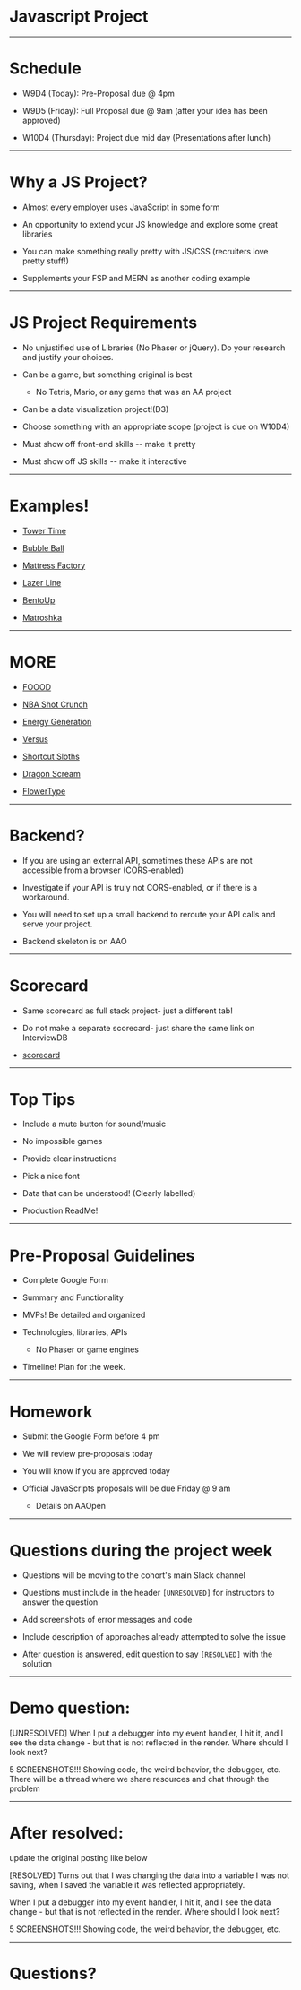 
# Javascript Project

---

# Schedule

* W9D4 (Today): Pre-Proposal due @ 4pm

* W9D5 (Friday): Full Proposal due @ 9am (after your idea has been approved)

* W10D4 (Thursday): Project due mid day (Presentations after lunch)

---

# Why a JS Project?

* Almost every employer uses JavaScript in some form

* An opportunity to extend your JS knowledge and explore some great libraries

* You can make something really pretty with JS/CSS (recruiters love pretty stuff!)

* Supplements your FSP and MERN as another coding example


---

# JS Project Requirements

* No unjustified use of Libraries (No Phaser or jQuery). Do your research and justify your choices. 

* Can be a game, but something original is best 
	* No Tetris, Mario, or any game that was an AA project 

* Can be a data visualization project!(D3)

* Choose something with an appropriate scope (project is due on W10D4)

* Must show off front-end skills -- make it pretty

* Must show off JS skills -- make it interactive



---

# Examples!

* [Tower Time](https://towertime.herokuapp.com/)

* [Bubble Ball](https://amendoza514.github.io/) 

* [Mattress Factory](https://samblyon.github.io/mattressFactory/)

* [Lazer Line](https://mpompili.github.io/lazerline/) 

* [BentoUp](https://tiffythinhdang.github.io/bentoUp/dist/) 

* [Matroshka](https://ashotovich1990.github.io/matroshka/)

---

# MORE


* [FOOOD](http://ezekielp.com/nutrition_facts_scroller/#anchor-0)

* [NBA Shot Crunch](https://nba-shot-crunch.herokuapp.com/)

* [Energy Generation](https://yongbingao.github.io/Electricity-Energy-Generation/)

* [Versus](https://jayzizzle.github.io/versus/)

* [Shortcut Sloths](http://timhwang21.github.io/shortcut-sloths/#/1?_k=1m0lih)

* [Dragon Scream](https://justinnnnnnnn.github.io/drgn/)

* [FlowerType](https://flower-type.herokuapp.com/)

---

# Backend?

* If you are using an external API, sometimes these APIs are not accessible from a browser (CORS-enabled)

* Investigate if your API is truly not CORS-enabled, or if there is a workaround.

* You will need to set up a small backend to reroute your API calls and serve your project. 

* Backend skeleton is on AAO

---

# Scorecard 
* Same scorecard as full stack project- just a different tab! 
* Do not make a separate scorecard- just share the same link on InterviewDB

* [scorecard](https://docs.google.com/spreadsheets/d/1mpc1eArqplVtNakIcgSFHGGEKbFCiRTnOc7d2QUGwW0/edit#gid=935701382)

---

# Top Tips

* Include a mute button for sound/music

* No impossible games

* Provide clear instructions

* Pick a nice font

* Data that can be understood! (Clearly labelled)

* Production ReadMe!


---

# Pre-Proposal Guidelines

* Complete Google Form

* Summary and Functionality
	
* MVPs! Be detailed and organized

* Technologies, libraries, APIs
	* No Phaser or game engines

* Timeline! Plan for the week.

---

# Homework

* Submit the Google Form before 4 pm

* We will review pre-proposals today

* You will know if you are approved today

* Official JavaScripts proposals will be due Friday @ 9 am
	* Details on AAOpen

---

# Questions during the project week

* Questions will be moving to the cohort's main Slack channel

* Questions must include in the header `[UNRESOLVED]` for instructors to answer the question

* Add screenshots of error messages and code

* Include description of approaches already attempted to solve the issue

* After question is answered, edit question to say `[RESOLVED]` with the solution

---

# Demo question:
[UNRESOLVED] When I put a debugger into my event handler, I hit it, and I see the data change - but that is not reflected in the render. Where should I look next?

5 SCREENSHOTS!!! Showing code, the weird behavior, the debugger, etc.
There will be a thread where we share resources and chat through the problem

---

# After resolved: 

update the original posting like below 

[RESOLVED] Turns out that I was changing the data into a variable I was not saving, when I saved the variable it was reflected appropriately.

When I put a debugger into my event handler, I hit it, and I see the data change - but that is not reflected in the render. Where should I look next?

5 SCREENSHOTS!!! Showing code, the weird behavior, the debugger, etc.

---

# Questions?

